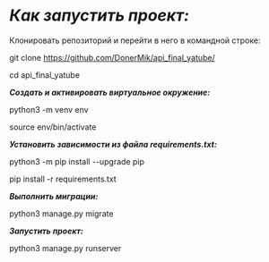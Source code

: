 # **_Как запустить проект:_**

Клонировать репозиторий и перейти в него в командной строке:

git clone https://github.com/DonerMik/api_final_yatube/

cd api_final_yatube

**_Cоздать и активировать виртуальное окружение:_**

python3 -m venv env

source env/bin/activate

**_Установить зависимости из файла requirements.txt:_**

python3 -m pip install --upgrade pip

pip install -r requirements.txt

**_Выполнить миграции:_**

python3 manage.py migrate

**_Запустить проект:_**

python3 manage.py runserver

